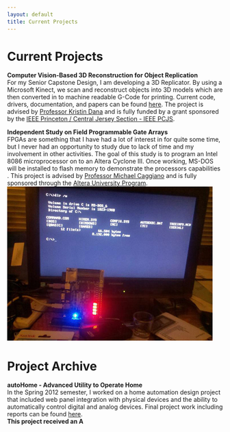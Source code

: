 ```yaml
---
layout: default
title: Current Projects
---
```

Current Projects
================

**Computer Vision-Based 3D Reconstruction for Object Replication**  
For my Senior Capstone Design, I am developing a 3D Replicator. By using a Microsoft Kinect, we scan and reconstruct objects into 3D models which are then converted in to machine readable G-Code for printing. Current code, drivers, documentation, and papers can be found [here](https://github.com/KinectReplicator). The project is advised by [Professor Kristin Dana](http://www.ece.rutgers.edu/~kdana/Home.html) and is fully funded by a grant sponsored by the [IEEE Princeton / Central Jersey Section - IEEE PCJS](http://ewh.ieee.org/r1/princeton-centraljersey/).

**Independent Study on Field Programmable Gate Arrays**  
FPGAs are something that I have had a lot of interest in for quite some time, but I never had an opportunity to study due to lack of time and my involvement in other activities. The goal of this study is to program an Intel 8086 microprocessor on to an Altera Cyclone III. Once working, MS-DOS will be installed to flash memory to demonstrate the processors capabilities . This project is advised by [Professor Michael Caggiano](http://www.ece.rutgers.edu/faculty/caggiano) and is fully sponsored through the [Altera University Program](http://www.altera.com/education/univ/unv-index.html). 
![Working FPGA](/images/fpgaworking.jpg "Working FPGA")

Project Archive
===============
**autoHome - Advanced Utility to Operate Home**  
In the Spring 2012 semester, I worked on a home automation design project that included web panel integration with physical devices and the ability to automatically control digital and analog devices. Final project work including reports can be found [here](https://github.com/autohomeproject/).  
**This project received an A**